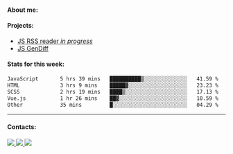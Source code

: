 #### About me:

#### Projects:
- [JS RSS reader *in progress*](https://github.com/GKoil/frontend-project-lvl3)
- [JS GenDiff](https://github.com/GKoil/GenDiff)

#### Stats for this week:
<!--START_SECTION:waka-->

```txt
JavaScript       5 hrs 39 mins   ██████████▒░░░░░░░░░░░░░░   41.59 %
HTML             3 hrs 9 mins    █████▓░░░░░░░░░░░░░░░░░░░   23.23 %
SCSS             2 hrs 19 mins   ████▒░░░░░░░░░░░░░░░░░░░░   17.13 %
Vue.js           1 hr 26 mins    ██▓░░░░░░░░░░░░░░░░░░░░░░   10.59 %
Other            35 mins         █░░░░░░░░░░░░░░░░░░░░░░░░   04.29 %
```

<!--END_SECTION:waka-->
---
#### Contacts:

<a target='_blank' title='LinkedIn' href="https://www.linkedin.com/in/gkoil/">
  <img src="https://img.shields.io/badge/LinkedIn-0077B5?style=for-the-badge&logo=linkedin&logoColor=white" />
</a>
<a target='_blank' title='Telegram' href="https://t.me/gkoil">
  <img src="https://img.shields.io/badge/Telegram-2CA5E0?style=for-the-badge&logo=telegram&logoColor=white" />
</a>
<a target='_blank' title='Gmail' href="mailto: gk.grigorev@gmail.com">
  <img src="https://img.shields.io/badge/Gmail-D14836?style=for-the-badge&logo=gmail&logoColor=white" />
</a>

